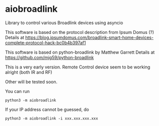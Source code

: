 # aiobroadlink
Library to control various Broadlink devices using asyncio


This software is based on the protocol description from Ipsum Domus (?)
Details at https://blog.ipsumdomus.com/broadlink-smart-home-devices-complete-protocol-hack-bc0b4b397af1

This software is based on python-broadlink by Matthew Garrett
Details at  https://github.com/mjg59/python-broadlink

This is a very early version. Remote Control device seem to be working alright (both IR and RF)

Other will be tested soon.

You can run

    python3 -m aiobroadlink

If your IP address cannot be guessed, do

    python3 -m aiobroadlink -i xxx.xxx.xxx.xxx

